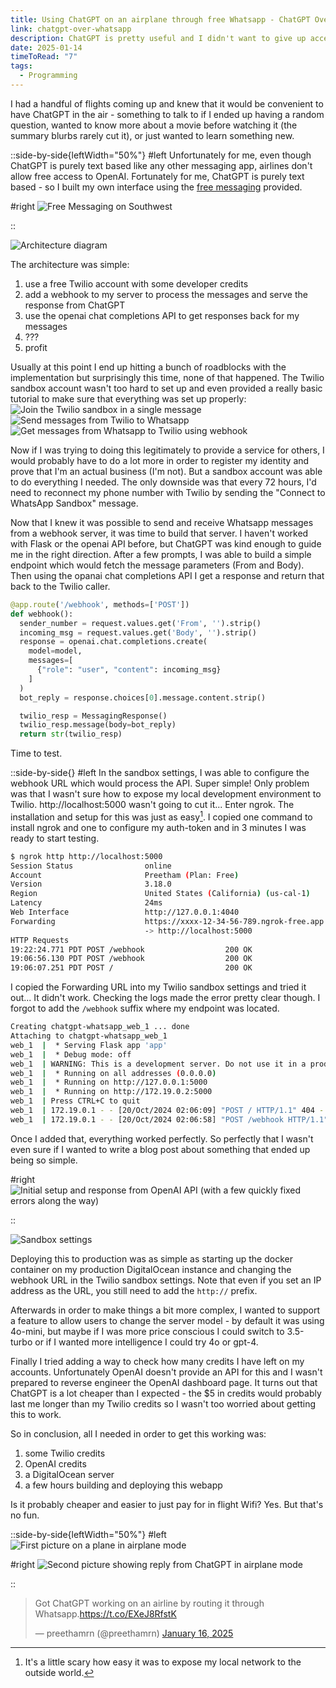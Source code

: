 ```yaml
---
title: Using ChatGPT on an airplane through free Whatsapp - ChatGPT Over Whatsapp (COW)
link: chatgpt-over-whatsapp
description: ChatGPT is pretty useful and I didn't want to give up access when I flew. Most airlines give messaging access for free... so ChatGPT over Whatsapp was born.
date: 2025-01-14
timeToRead: "7"
tags:
  - Programming
---
```

I had a handful of flights coming up and knew that it would be convenient to have ChatGPT in the air - something to talk to if I ended up having a random question, wanted to know more about a movie before watching it (the summary blurbs rarely cut it), or just wanted to learn something new.

::side-by-side{leftWidth="50%"}
#left
Unfortunately for me, even though ChatGPT is purely text based like any other messaging app, airlines don't allow free access to OpenAI. Fortunately for me, ChatGPT is purely text based - so I built my own interface using the [free messaging](https://www.southwest.com/inflight-entertainment-portal) provided.

#right
![Free Messaging on Southwest](/posts/chatgpt-over-whatsapp/free_messaging.png)

::

![Architecture diagram](/posts/chatgpt-over-whatsapp/architecture.png)

The architecture was simple:
1. use a free Twilio account with some developer credits
2. add a webhook to my server to process the messages and serve the response from ChatGPT
3. use the openai chat completions API to get responses back for my messages
4. ???
5. profit

Usually at this point I end up hitting a bunch of roadblocks with the implementation but surprisingly this time, none of that happened. The Twilio sandbox account wasn't too hard to set up and even provided a really basic tutorial to make sure that everything was set up properly:
![Join the Twilio sandbox in a single message](/posts/chatgpt-over-whatsapp/setup1.png)
![Send messages from Twilio to Whatsapp](/posts/chatgpt-over-whatsapp/setup2.png)
![Get messages from Whatsapp to Twilio using webhook](/posts/chatgpt-over-whatsapp/setup3.png)

Now if I was trying to doing this legitimately to provide a service for others, I would probably have to do a lot more in order to register my identity and prove that I'm an actual business (I'm not). But a sandbox account was able to do everything I needed. The only downside was that every 72 hours, I'd need to reconnect my phone number with Twilio by sending the "Connect to WhatsApp Sandbox" message.

Now that I knew it was possible to send and receive Whatsapp messages from a webhook server, it was time to build that server. I haven't worked with Flask or the openai API before, but ChatGPT was kind enough to guide me in the right direction. After a few prompts, I was able to build a simple endpoint which would fetch the message parameters (From and Body). Then using the opanai chat completions API I get a response and return that back to the Twilio caller.
```python
@app.route('/webhook', methods=['POST'])
def webhook():
  sender_number = request.values.get('From', '').strip()
  incoming_msg = request.values.get('Body', '').strip()
  response = openai.chat.completions.create(
    model=model,
    messages=[
      {"role": "user", "content": incoming_msg}
    ]
  )
  bot_reply = response.choices[0].message.content.strip()

  twilio_resp = MessagingResponse()
  twilio_resp.message(body=bot_reply)
  return str(twilio_resp)
```

Time to test.

::side-by-side{}
#left
In the sandbox settings, I was able to configure the webhook URL which would process the API. Super simple! Only problem was that I wasn't sure how to expose my local development environment to Twilio. http://localhost:5000 wasn't going to cut it... Enter ngrok. The installation and setup for this was just as easy[^1]. I copied one command to install ngrok and one to configure my auth-token and in 3 minutes I was ready to start testing.

```bash
$ ngrok http http://localhost:5000
Session Status                online                                                                          
Account                       Preetham (Plan: Free)
Version                       3.18.0                               
Region                        United States (California) (us-cal-1)    
Latency                       24ms                             
Web Interface                 http://127.0.0.1:4040          
Forwarding                    https://xxxx-12-34-56-789.ngrok-free.app 
                              -> http://localhost:5000  
HTTP Requests                                                                                            
19:22:24.771 PDT POST /webhook                  200 OK               
19:06:56.130 PDT POST /webhook                  200 OK              
19:06:07.251 PDT POST /                         200 OK              
```

I copied the Forwarding URL into my Twilio sandbox settings and tried it out... It didn't work. Checking the logs made the error pretty clear though. I forgot to add the `/webhook` suffix where my endpoint was located.

```bash
Creating chatgpt-whatsapp_web_1 ... done
Attaching to chatgpt-whatsapp_web_1
web_1  |  * Serving Flask app 'app'
web_1  |  * Debug mode: off
web_1  | WARNING: This is a development server. Do not use it in a production deployment. Use a production WSGI server instead.
web_1  |  * Running on all addresses (0.0.0.0)
web_1  |  * Running on http://127.0.0.1:5000
web_1  |  * Running on http://172.19.0.2:5000
web_1  | Press CTRL+C to quit
web_1  | 172.19.0.1 - - [20/Oct/2024 02:06:09] "POST / HTTP/1.1" 404 -
web_1  | 172.19.0.1 - - [20/Oct/2024 02:06:58] "POST /webhook HTTP/1.1" 200 -
```

Once I added that, everything worked perfectly. So perfectly that I wasn't even sure if I wanted to write a blog post about something that ended up being so simple.

#right
![Initial setup and response from OpenAI API (with a few quickly fixed errors along the way)](/posts/chatgpt-over-whatsapp/initial_setup.jpg)

::

![Sandbox settings](/posts/chatgpt-over-whatsapp/sandbox_settings.png)

Deploying this to production was as simple as starting up the docker container on my production DigitalOcean instance and changing the webhook URL in the Twilio sandbox settings. Note that even if you set an IP address as the URL, you still need to add the `http://` prefix.

Afterwards in order to make things a bit more complex, I wanted to support a feature to allow users to change the server model - by default it was using 4o-mini, but maybe if I was more price conscious I could switch to 3.5-turbo or if I wanted more intelligence I could try 4o or gpt-4.

Finally I tried adding a way to check how many credits I have left on my accounts. Unfortunately OpenAI doesn't provide an API for this and I wasn't prepared to reverse engineer the OpenAI dashboard page. It turns out that ChatGPT is a lot cheaper than I expected - the $5 in credits would probably last me longer than my Twilio credits so I wasn't too worried about getting this to work.

So in conclusion, all I needed in order to get this working was:
1. some Twilio credits
2. OpenAI credits
3. a DigitalOcean server
4. a few hours building and deploying this webapp

Is it probably cheaper and easier to just pay for in flight Wifi? Yes. But that's no fun. 

::side-by-side{leftWidth="50%"}
#left
![First picture on a plane in airplane mode](/posts/chatgpt-over-whatsapp/airplane1.jpg)

#right
![Second picture showing reply from ChatGPT in airplane mode](/posts/chatgpt-over-whatsapp/airplane2.jpg)

::

<blockquote class="twitter-tweet"><p lang="en" dir="ltr">Got ChatGPT working on an airline by routing it through Whatsapp.<a href="https://t.co/EXeJ8RfstK">https://t.co/EXeJ8RfstK</a></p>&mdash; preethamrn (@preethamrn) <a href="https://twitter.com/preethamrn/status/1879771989692613085?ref_src=twsrc%5Etfw">January 16, 2025</a></blockquote> <script async src="https://platform.twitter.com/widgets.js" charset="utf-8"></script> 

[^1]: It's a little scary how easy it was to expose my local network to the outside world. 
